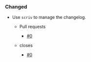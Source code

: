 <!--
A new scriv changelog fragment.

Uncomment the section that is right (remove the HTML comment wrapper).

pull request link [#1](https://github.com/DonalChilde/aa_pbs_exporter/pull/1)
issue link [#1](https://github.com/DonalChilde/aa_pbs_exporter/issues/1)
-->

<!--

### Removed

- A bullet item for the Removed category.

    - Pull requests
        - [#0](https://github.com/DonalChilde/aa_pbs_exporter/pull/0)

    - closes
        - [#0](https://github.com/DonalChilde/aa_pbs_exporter/issues/0)

-->
<!--

### Added

- A bullet item for the Added category.

    - Pull requests
        - [#0](https://github.com/DonalChilde/aa_pbs_exporter/pull/0)

    - closes
        - [#0](https://github.com/DonalChilde/aa_pbs_exporter/issues/0)

-->

### Changed

- Use `scriv` to manage the changelog.

  - Pull requests
    - [#0](https://github.com/DonalChilde/aa_pbs_exporter/pull/0)

  - closes
    - [#0](https://github.com/DonalChilde/aa_pbs_exporter/issues/0)

<!--

### Deprecated

- A bullet item for the Deprecated category.

    - Pull requests
        - [#0](https://github.com/DonalChilde/aa_pbs_exporter/pull/0)

    - closes
        - [#0](https://github.com/DonalChilde/aa_pbs_exporter/issues/0)

-->
<!--

### Fixed

- A bullet item for the Fixed category.

    - Pull requests
        - [#0](https://github.com/DonalChilde/aa_pbs_exporter/pull/0)

    - closes
        - [#0](https://github.com/DonalChilde/aa_pbs_exporter/issues/0)

-->
<!--

### Security

- A bullet item for the Security category.

    - Pull requests
        - [#0](https://github.com/DonalChilde/aa_pbs_exporter/pull/0)

    - closes
        - [#0](https://github.com/DonalChilde/aa_pbs_exporter/issues/0)

-->
